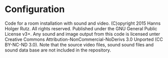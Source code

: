 # Configuration

Code for a room installation with sound and video. (C)opyright 2015 Hanns Holger Rutz. All rights reserved. Published under the GNU General Public License v3+.
Any sound and image output from this code is licensed unter Creative Commons Attribution-NonCommercial-NoDerivs 3.0 Unported (CC BY-NC-ND 3.0).
Note that the source video files, sound sound files and sound data base are not included in the repository.

